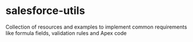 # salesforce-utils
Collection of resources and examples to implement common requirements like formula fields, validation rules and Apex code

